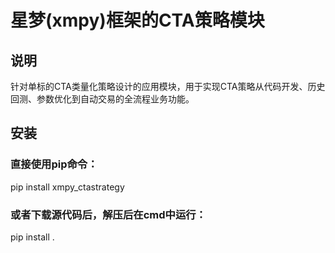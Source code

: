 # 星梦(xmpy)框架的CTA策略模块

## 说明
针对单标的CTA类量化策略设计的应用模块，用于实现CTA策略从代码开发、历史回测、参数优化到自动交易的全流程业务功能。

## 安装
### 直接使用pip命令：
pip install xmpy_ctastrategy

### 或者下载源代码后，解压后在cmd中运行：
pip install .